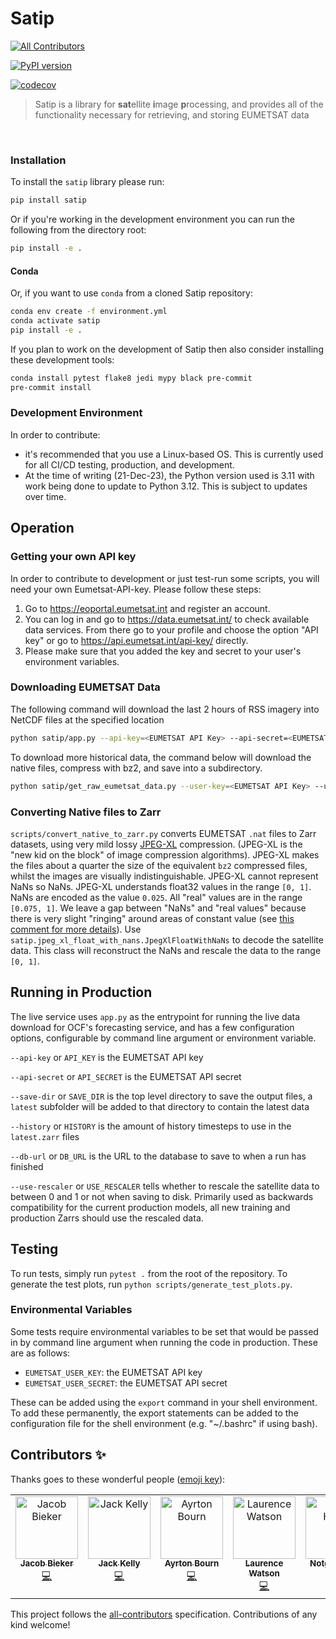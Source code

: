 # Satip
<!-- ALL-CONTRIBUTORS-BADGE:START - Do not remove or modify this section -->
[![All Contributors](https://img.shields.io/badge/all_contributors-7-orange.svg?style=flat-square)](#contributors-)
<!-- ALL-CONTRIBUTORS-BADGE:END -->

[![PyPI version](https://badge.fury.io/py/satip.svg)](https://badge.fury.io/py/satip)

[![codecov](https://codecov.io/gh/openclimatefix/Satip/branch/main/graph/badge.svg?token=GTQDR2ZZ2S)](https://codecov.io/gh/openclimatefix/Satip)

> Satip is a library for <b>sat</b>ellite <b>i</b>mage <b>p</b>rocessing, and provides all of the functionality necessary for retrieving, and storing EUMETSAT data

<br>


### Installation

To install the `satip` library please run:

```bash
pip install satip
```

Or if you're working in the development environment you can run the following from the directory root:

```bash
pip install -e .
```

#### Conda

Or, if you want to use `conda` from a cloned Satip repository:

```bash
conda env create -f environment.yml
conda activate satip
pip install -e .
```

If you plan to work on the development of Satip then also consider installing these development tools:

```bash
conda install pytest flake8 jedi mypy black pre-commit
pre-commit install
```

### Development Environment

In order to contribute:
- it's recommended that you use a Linux-based OS. This is currently used for all CI/CD testing, production, and development.
- At the time of writing (21-Dec-23), the Python version used is 3.11 with work being done to update to Python 3.12. This is subject to updates over time.

## Operation

### Getting your own API key

In order to contribute to development or just test-run some scripts, you will need your own Eumetsat-API-key. Please follow these steps:

1. Go to https://eoportal.eumetsat.int and register an account.
2. You can log in and go to https://data.eumetsat.int/ to check available data services. From there go to your profile and choose the option "API key" or go to https://api.eumetsat.int/api-key/ directly.
3. Please make sure that you added the key and secret to your user's environment variables.

### Downloading EUMETSAT Data

The following command will download the last 2 hours of RSS imagery into NetCDF files at the specified location

```bash
python satip/app.py --api-key=<EUMETSAT API Key> --api-secret=<EUMETSAT API Secret> --save-dir="/path/to/saving/files/" --history="2 hours"
```

To download more historical data, the command below will download the native files, compress with bz2, and save into a subdirectory.

```bash
python satip/get_raw_eumetsat_data.py --user-key=<EUMETSAT API Key> --user-secret=<EUMETSAT API Secret>
```

### Converting Native files to Zarr
`scripts/convert_native_to_zarr.py` converts EUMETSAT `.nat` files to Zarr datasets, using very mild lossy [JPEG-XL](https://en.wikipedia.org/wiki/JPEG_XL) compression. (JPEG-XL is the "new kid on the block" of image compression algorithms). JPEG-XL makes the files about a quarter the size of the equivalent `bz2` compressed files, whilst the images are visually indistinguishable. JPEG-XL cannot represent NaNs so NaNs. JPEG-XL understands float32 values in the range `[0, 1]`. NaNs are encoded as the value `0.025`. All "real" values are in the range `[0.075, 1]`. We leave a gap between "NaNs" and "real values" because there is very slight "ringing" around areas of constant value (see [this comment for more details](https://github.com/openclimatefix/Satip/issues/67#issuecomment-1036456502)). Use `satip.jpeg_xl_float_with_nans.JpegXlFloatWithNaNs` to decode the satellite data. This class will reconstruct the NaNs and rescale the data to the range `[0, 1]`.


## Running in Production

The live service uses `app.py` as the entrypoint for running the live data download for OCF's forecasting service, and has a few configuration options, configurable by command line argument or environment variable.

`--api-key` or `API_KEY` is the EUMETSAT API key

`--api-secret` or `API_SECRET` is the EUMETSAT API secret

`--save-dir` or `SAVE_DIR` is the top level directory to save the output files, a `latest` subfolder will be added to that directory to contain the latest data

`--history` or `HISTORY` is the amount of history timesteps to use in the `latest.zarr` files

`--db-url` or `DB_URL` is the URL to the database to save to when a run has finished

`--use-rescaler` or `USE_RESCALER` tells whether to rescale the satellite data to between 0 and 1 or not when saving to disk. Primarily used as backwards compatibility for the current production models, all new training and production Zarrs should use the rescaled data.

## Testing

To run tests, simply run ```pytest .``` from the root of the repository. To generate the test plots, run ```python scripts/generate_test_plots.py```.

### Environmental Variables
Some tests require environmental variables to be set that would be passed in by command line argument when running the code in production. These are as follows:
 - `EUMETSAT_USER_KEY`: the EUMETSAT API key
 - `EUMETSAT_USER_SECRET`: the EUMETSAT API secret

 These can be added using the `export` command in your shell environment. To add these permanently, the export statements can be added to the configuration file for the shell environment (e.g. "~/.bashrc" if using bash).

## Contributors ✨

Thanks goes to these wonderful people ([emoji key](https://allcontributors.org/docs/en/emoji-key)):

<!-- ALL-CONTRIBUTORS-LIST:START - Do not remove or modify this section -->
<!-- prettier-ignore-start -->
<!-- markdownlint-disable -->
<table>
  <tbody>
    <tr>
      <td align="center" valign="top" width="14.28%"><a href="https://www.jacobbieker.com"><img src="https://avatars.githubusercontent.com/u/7170359?v=4?s=100" width="100px;" alt="Jacob Bieker"/><br /><sub><b>Jacob Bieker</b></sub></a><br /><a href="https://github.com/openclimatefix/Satip/commits?author=jacobbieker" title="Code">💻</a></td>
      <td align="center" valign="top" width="14.28%"><a href="http://jack-kelly.com"><img src="https://avatars.githubusercontent.com/u/460756?v=4?s=100" width="100px;" alt="Jack Kelly"/><br /><sub><b>Jack Kelly</b></sub></a><br /><a href="https://github.com/openclimatefix/Satip/commits?author=JackKelly" title="Code">💻</a></td>
      <td align="center" valign="top" width="14.28%"><a href="https://github.com/AyrtonB"><img src="https://avatars.githubusercontent.com/u/29051639?v=4?s=100" width="100px;" alt="Ayrton Bourn"/><br /><sub><b>Ayrton Bourn</b></sub></a><br /><a href="https://github.com/openclimatefix/Satip/commits?author=AyrtonB" title="Code">💻</a></td>
      <td align="center" valign="top" width="14.28%"><a href="http://laurencewatson.com"><img src="https://avatars.githubusercontent.com/u/1125376?v=4?s=100" width="100px;" alt="Laurence Watson"/><br /><sub><b>Laurence Watson</b></sub></a><br /><a href="https://github.com/openclimatefix/Satip/commits?author=Rabscuttler" title="Code">💻</a></td>
      <td align="center" valign="top" width="14.28%"><a href="https://github.com/notger"><img src="https://avatars.githubusercontent.com/u/1180540?v=4?s=100" width="100px;" alt="Notger Heinz"/><br /><sub><b>Notger Heinz</b></sub></a><br /><a href="https://github.com/openclimatefix/Satip/commits?author=notger" title="Documentation">📖</a></td>
      <td align="center" valign="top" width="14.28%"><a href="https://github.com/peterdudfield"><img src="https://avatars.githubusercontent.com/u/34686298?v=4?s=100" width="100px;" alt="Peter Dudfield"/><br /><sub><b>Peter Dudfield</b></sub></a><br /><a href="https://github.com/openclimatefix/Satip/commits?author=peterdudfield" title="Documentation">📖</a></td>
      <td align="center" valign="top" width="14.28%"><a href="https://github.com/norbline"><img src="https://avatars.githubusercontent.com/u/39647420?v=4?s=100" width="100px;" alt="Azah Norbline"/><br /><sub><b>Azah Norbline</b></sub></a><br /><a href="https://github.com/openclimatefix/Satip/commits?author=norbline" title="Code">💻</a></td>
    </tr>
  </tbody>
</table>

<!-- markdownlint-restore -->
<!-- prettier-ignore-end -->

<!-- ALL-CONTRIBUTORS-LIST:END -->

This project follows the [all-contributors](https://github.com/all-contributors/all-contributors) specification. Contributions of any kind welcome!

